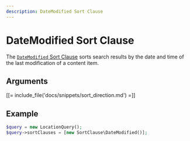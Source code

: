 ```yaml
---
description: DateModified Sort Clause
---
```


# DateModified Sort Clause

The [`DateModified` Sort Clause](../../api/php_api/php_api_reference/classes/Ibexa-Contracts-Core-Repository-Values-Content-Query-SortClause-DateModified.html) sorts search results by the date and time of the last modification of a content item.

## Arguments

[[= include_file('docs/snippets/sort_direction.md') =]]

## Example

``` php
$query = new LocationQuery();
$query->sortClauses = [new SortClause\DateModified()];
```
